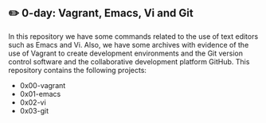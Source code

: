 ## :pencil2: 0-day: Vagrant, Emacs, Vi and Git
In this repository we have some commands related to the use of text editors such as Emacs and Vi. Also, we have some archives with evidence of the use of Vagrant to create development environments and the Git version control software and the collaborative development platform GitHub. This repository contains the following projects:

 - 0x00-vagrant
 - 0x01-emacs
 - 0x02-vi
 - 0x03-git

<!--stackedit_data:
eyJoaXN0b3J5IjpbMzU1MzQxNDc1LDE0ODU2MDIwODddfQ==
-->
